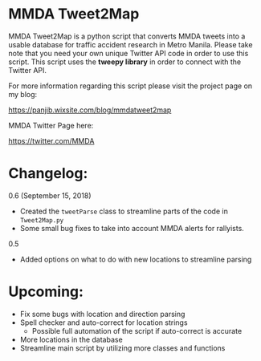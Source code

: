 # MMDA Tweet2Map
MMDA Tweet2Map is a python script that converts MMDA tweets into a usable database for traffic accident research in Metro Manila. Please take note that you need your own unique Twitter API code in order to use this script. This script uses the **tweepy library** in order to connect with the Twitter API.

For more information regarding this script please visit the project page on my blog:

https://panjib.wixsite.com/blog/mmdatweet2map

MMDA Twitter Page here:

https://twitter.com/MMDA

# **Changelog:**

0.6 (September 15, 2018)
- Created the `tweetParse` class to streamline parts of the code in `Tweet2Map.py`
- Some small bug fixes to take into account MMDA alerts for rallyists.

0.5
- Added options on what to do with new locations to streamline parsing

# **Upcoming:**
- Fix some bugs with location and direction parsing
- Spell checker and auto-correct for location strings
  - Possible full automation of the script if auto-correct is accurate
- More locations in the database
- Streamline main script by utilizing more classes and functions
